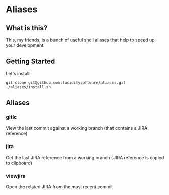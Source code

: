 # Aliases
## What is this?
This, my friends, is a bunch of useful shell aliases that help to speed up your development.
## Getting Started
Let's install!

```
git clone git@github.com:luciditysoftware/aliases.git
./aliases/install.sh
```

## Aliases

### gitlc
View the last commit against a working branch (that contains a JIRA reference)

### jira 
Get the last JIRA reference from a working branch (JIRA reference is copied to clipboard)

### viewjira
Open the related JIRA from the most recent commit
